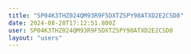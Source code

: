 ```yaml
---
title: "SP04K3THZ024QM93R9F5DXTZSPY98ATXD2E2CSD8"
date: 2024-08-28T17:12:51.800Z
user: SP04K3THZ024QM93R9F5DXTZSPY98ATXD2E2CSD8
layout: "users"
---
```

    